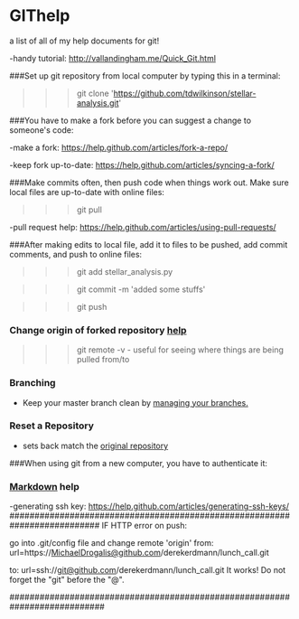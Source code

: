 # GIThelp
a list of all of my help documents for git!

-handy tutorial:        http://vallandingham.me/Quick_Git.html

###Set up git repository from local computer by typing this in a terminal:
>>> git clone 'https://github.com/tdwilkinson/stellar-analysis.git'

###You have to make a fork before you can suggest a change to someone's code:

-make a fork:           https://help.github.com/articles/fork-a-repo/

-keep fork up-to-date:  https://help.github.com/articles/syncing-a-fork/

###Make commits often, then push code when things work out.
Make sure local files are up-to-date with online files:
>>> git pull

-pull request help:          https://help.github.com/articles/using-pull-requests/

###After making edits to local file, add it to files to be pushed, add commit comments, and push to online files:
>>> git add stellar_analysis.py

>>> git commit -m 'added some stuffs'

>>> git push

### Change origin of forked repository [help](https://help.github.com/articles/changing-a-remote-s-url/)
>>> git remote -v              - useful for seeing where things are being pulled from/to

### Branching
- Keep your master branch clean by [managing your branches.](https://github.com/Kunena/Kunena-Forum/wiki/Create-a-new-branch-with-git-and-manage-branches)

### Reset a Repository
- sets back match the [original repository](http://stackoverflow.com/questions/33119211/git-reset-forked-repo-to-current-copy-of-upstream-repo)

###When using git from a new computer, you have to authenticate it:

### [Markdown](https://guides.github.com/features/mastering-markdown/) help

-generating ssh key:    https://help.github.com/articles/generating-ssh-keys/
##########################################################################
IF HTTP error on push:

go into .git/config file and change remote 'origin' from:
url=https://MichaelDrogalis@github.com/derekerdmann/lunch_call.git 

to:
url=ssh://git@github.com/derekerdmann/lunch_call.git
It works!  Do not forget the "git" before the "@".

###########################################################################
